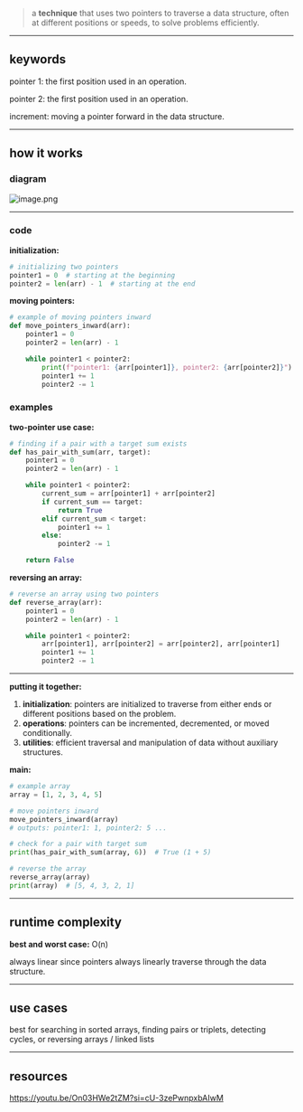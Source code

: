 > a **technique** that uses two pointers to traverse a data structure, often at different positions or speeds, to solve problems efficiently.

---

## **keywords**

pointer 1: the first position used in an operation.

pointer 2: the first position used in an operation.

increment: moving a pointer forward in the data structure.

---

## **how it works**

### **diagram**

![image.png](https://prod-files-secure.s3.us-west-2.amazonaws.com/d61f2617-4cd7-47f3-8c1b-42b35e353d1e/a387ad8b-322d-491b-8bab-4ec4df9d0a68/image.png)

---

### **code**

**initialization:**

```python
# initializing two pointers
pointer1 = 0  # starting at the beginning
pointer2 = len(arr) - 1  # starting at the end

```

**moving pointers:**

```python
# example of moving pointers inward
def move_pointers_inward(arr):
    pointer1 = 0
    pointer2 = len(arr) - 1

    while pointer1 < pointer2:
        print(f"pointer1: {arr[pointer1]}, pointer2: {arr[pointer2]}")
        pointer1 += 1
        pointer2 -= 1

```

### **examples**

**two-pointer use case:**

```python
# finding if a pair with a target sum exists
def has_pair_with_sum(arr, target):
    pointer1 = 0
    pointer2 = len(arr) - 1

    while pointer1 < pointer2:
        current_sum = arr[pointer1] + arr[pointer2]
        if current_sum == target:
            return True
        elif current_sum < target:
            pointer1 += 1
        else:
            pointer2 -= 1

    return False

```

**reversing an array:**

```python
# reverse an array using two pointers
def reverse_array(arr):
    pointer1 = 0
    pointer2 = len(arr) - 1

    while pointer1 < pointer2:
        arr[pointer1], arr[pointer2] = arr[pointer2], arr[pointer1]
        pointer1 += 1
        pointer2 -= 1

```

---

**putting it together:**

1. **initialization**: pointers are initialized to traverse from either ends or different positions based on the problem.
2. **operations**: pointers can be incremented, decremented, or moved conditionally.
3. **utilities**: efficient traversal and manipulation of data without auxiliary structures.

**main:**

```python
# example array
array = [1, 2, 3, 4, 5]

# move pointers inward
move_pointers_inward(array)
# outputs: pointer1: 1, pointer2: 5 ...

# check for a pair with target sum
print(has_pair_with_sum(array, 6))  # True (1 + 5)

# reverse the array
reverse_array(array)
print(array)  # [5, 4, 3, 2, 1]

```

---

## **runtime complexity**

**best and worst case:** O(n)

always linear since pointers always linearly traverse through the data structure.

---

## **use cases**

best for searching in sorted arrays, finding pairs or triplets, detecting cycles, or reversing arrays / linked lists

---

## **resources**

https://youtu.be/On03HWe2tZM?si=cU-3zePwnpxbAIwM
